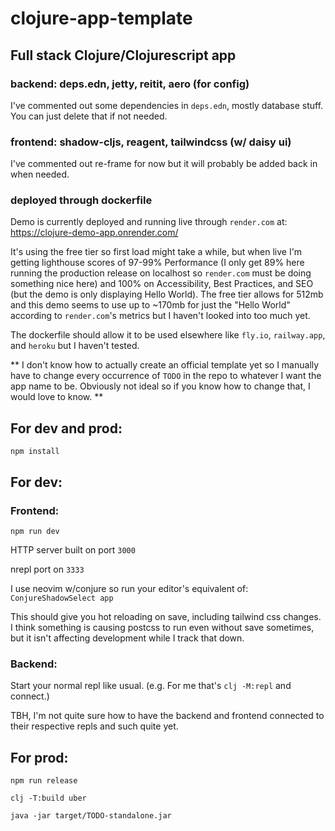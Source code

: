 # clojure-app-template
## Full stack Clojure/Clojurescript app
  ### backend: deps.edn, jetty, reitit, aero (for config)
  
  I've commented out some dependencies in `deps.edn`, mostly database stuff. You can just delete that if not needed.
  
  ### frontend: shadow-cljs, reagent, tailwindcss (w/ daisy ui)
  
  I've commented out re-frame for now but it will probably be added back in when needed.
  
  ### deployed through dockerfile 

Demo is currently deployed and running live through `render.com` at: https://clojure-demo-app.onrender.com/ 

It's using the free tier so first load might take a while, but when live I'm getting lighthouse scores of 97-99% Performance 
(I only get 89% here running the production release on localhost so `render.com` must be doing something nice here) 
and 100% on Accessibility, Best Practices, and SEO (but the demo is only displaying Hello World). 
The free tier allows for 512mb and this demo seems to use up to ~170mb for just the "Hello World" according to `render.com`'s metrics but I haven't looked into too much yet.

The dockerfile should allow it to be used elsewhere like `fly.io`, `railway.app`, and `heroku` but I haven't tested.

** I don't know how to actually create an official template yet so I manually have to change every occurrence of `TODO` in the repo 
to whatever I want the app name to be. Obviously not ideal so if you know how to change that, I would love to know. **

## For dev and prod: 
  `npm install`

## For dev:
### Frontend: 
`npm run dev`

HTTP server built on port `3000`

nrepl port on `3333`

I use neovim w/conjure so run your editor's equivalent of: `ConjureShadowSelect app`

This should give you hot reloading on save, including tailwind css changes.
I think something is causing postcss to run even without save sometimes, but it isn't affecting development while I track that down.

### Backend:
Start your normal repl like usual. (e.g. For me that's `clj -M:repl` and connect.)

TBH, I'm not quite sure how to have the backend and frontend connected to their respective repls and such quite yet.

## For prod: 
`npm run release`

`clj -T:build uber`

`java -jar target/TODO-standalone.jar`
